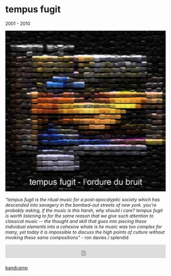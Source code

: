 # tempus fugit

2001 - 2010

![tempusfugit](image/tempusfugit.jpg)

_"tempus fugit is the ritual music for a post-apocalyptic society which has
descended into savagery in the bombed-out streets of new york. you're probably
asking, if the music is this harsh, why should i care? tempus fugit is worth
listening to for the same reason that we give such attention to classical music
-- the thought and skill that goes into piecing these individual elements into a
cohesive whole is he music was too complex for many, yet today it is impossible
to discuss the high points of culture without invoking these same
compositions"_ - ron davies / splendid

<div style="position:relative;padding-bottom:10%;height:0;overflow:hidden;"> <iframe style="border: 0; width: 100%; height: 42px;" src="https://bandcamp.com/EmbeddedPlayer/album=68375666/size=small/bgcol=333333/linkcol=ffffff/track=3709373179/transparent=true/" seamless><a href="https://tfugit.bandcamp.com/album/drinking-songs-for-vacuum-cleaners">Drinking songs for vacuum cleaners de Tempus Fugit</a></iframe></div>

[bandcamp](https://tfugit.bandcamp.com/)
